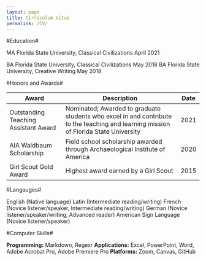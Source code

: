 ```yaml
---
layout: page
title: Cirriculum Vitae
permalink: /CV/
---
```


#Education#

MA	Florida State University, Classical Civilizations 	April 2021

BA	Florida State University, Classical Civilizations 	May 2018
BA	Florida State University, Creative Writing		May 2018

#Honors and Awards#

Award | Description | Date
----- | ----------- | ----
Outstanding Teaching Assistant Award | Nominated; Awarded to graduate students who excel in and contribute to the teaching and learning mission of Florida State University | 2021
AIA Waldbaum Scholarship | Field school scholarship awarded through Archaeological Institute of America | 2020
Girl Scout Gold Award | Highest award earned by a Girl Scout | 2015

#Langauges#

English (Native language)
Latin (Intermediate reading/writing)
French (Novice listener/speaker, Intermediate reading/writing)
German (Novice listener/speaker/writing, Advanced reader)
American Sign Language (Novice listener/speaker)

#Computer Skills#

**Programming:** Markdown, Regexr
**Applications:** Excel, PowerPoint, Word, Adobe Acrobat Pro, Adobe Premiere Pro
**Platforms:** Zoom, Canvas, GitHub
